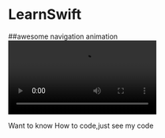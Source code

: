 # LearnSwift

##awesome navigation animation
![](https://github.com/zhangxiaolian1991/LearnSwift/blob/master/DemoVideo/awesomeNavigationAnimation.mov)

Want to know How to code,just see my code
